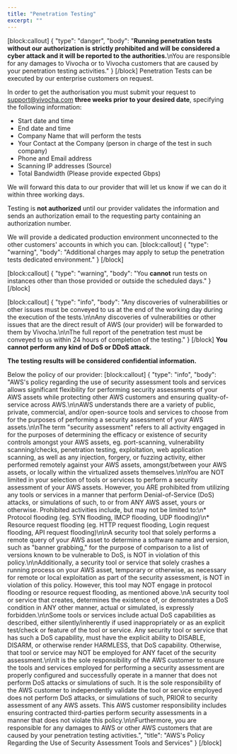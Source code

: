 ```yaml
---
title: "Penetration Testing"
excerpt: ""
---
```

[block:callout]
{
  "type": "danger",
  "body": "**Running penetration tests without our authorization is strictly prohibited and will be considered a cyber attack and it will be reported to the authorities.**\nYou are responsible for any damages to Vivocha or to Vivocha customers that are caused by your penetration testing activities."
}
[/block]
Penetration Tests can be executed by our enterprise customers on request.

In order to get the authorisation you must submit your request to support@vivocha.com **three weeks prior to your desired date**, specifying the following information:
* Start date and time
* End date and time
* Company Name that will perform the tests
* Your Contact at the Company (person in charge of the test in such company)
* Phone and Email address
* Scanning IP addresses (Source)
* Total Bandwidth (Please provide expected Gbps)

We will forward this data to our provider that will let us know if we can do it within three working days.

Testing is **not authorized** until our provider validates the information and sends an authorization email to the requesting party containing an authorization number.

We will provide a dedicated production environment unconnected to the other customers' accounts in which you can.
[block:callout]
{
  "type": "warning",
  "body": "Additional charges may apply to setup the penetration tests dedicated environment."
}
[/block]

[block:callout]
{
  "type": "warning",
  "body": "You **cannot** run tests on instances other than those provided or outside the scheduled days."
}
[/block]

[block:callout]
{
  "type": "info",
  "body": "Any discoveries of vulnerabilities or other issues must be conveyed to us at the end of the working day during the execution of the tests.\n\nAny discoveries of vulnerabilities or other issues that are the direct result of AWS (our provider) will be forwarded to them by Vivocha.\n\nThe full report of the penetration test must be conveyed to us within 24 hours of completion of the testing."
}
[/block]
**You cannot perform any kind of DoS or DDoS attack.**

**The testing results will be considered confidential information.**

Below the policy of our provider:
[block:callout]
{
  "type": "info",
  "body": "AWS's policy regarding the use of security assessment tools and services allows significant flexibility for performing security assessments of your AWS assets while protecting other AWS customers and ensuring quality-of-service across AWS.\n\nAWS understands there are a variety of public, private, commercial, and/or open-source tools and services to choose from for the purposes of performing a security assessment of your AWS assets.\n\nThe term \"security assessment\" refers to all activity engaged in for the purposes of determining the efficacy or existence of security controls amongst your AWS assets, eg. port-scanning, vulnerability scanning/checks, penetration testing, exploitation, web application scanning, as well as any injection, forgery, or fuzzing activity, either performed remotely against your AWS assets, amongst/between your AWS assets, or locally within the virtualized assets themselves.\n\nYou are NOT limited in your selection of tools or services to perform a security assessment of your AWS assets. However, you ARE prohibited from utilizing any tools or services in a manner that perform Denial-of-Service (DoS) attacks, or simulations of such, to or from ANY AWS asset, yours or otherwise. Prohibited activities include, but may not be limited to:\n* Protocol flooding (eg. SYN flooding, IMCP flooding, UDP flooding)\n* Resource request flooding (eg. HTTP request flooding, Login request flooding, API request flooding)\n\nA security tool that solely performs a remote query of your AWS asset to determine a software name and version, such as \"banner grabbing,\" for the purpose of comparison to a list of versions known to be vulnerable to DoS, is NOT in violation of this policy.\n\nAdditionally, a security tool or service that solely crashes a running process on your AWS asset, temporary or otherwise, as necessary for remote or local exploitation as part of the security assessment, is NOT in violation of this policy. However, this tool may NOT engage in protocol flooding or resource request flooding, as mentioned above.\nA security tool or service that creates, determines the existence of, or demonstrates a DoS condition in ANY other manner, actual or simulated, is expressly forbidden.\n\nSome tools or services include actual DoS capabilities as described, either silently/inherently if used inappropriately or as an explicit test/check or feature of the tool or service. Any security tool or service that has such a DoS capability, must have the explicit ability to DISABLE, DISARM, or otherwise render HARMLESS, that DoS capability. Otherwise, that tool or service may NOT be employed for ANY facet of the security assessment.\n\nIt is the sole responsibility of the AWS customer to ensure the tools and services employed for performing a security assessment are properly configured and successfully operate in a manner that does not perform DoS attacks or simulations of such. It is the sole responsibility of the AWS customer to independently validate the tool or service employed does not perform DoS attacks, or simulations of such, PRIOR to security assessment of any AWS assets. This AWS customer responsibility includes ensuring contracted third-parties perform security assessments in a manner that does not violate this policy.\n\nFurthermore, you are responsible for any damages to AWS or other AWS customers that are caused by your penetration testing activities.",
  "title": "AWS's Policy Regarding the Use of Security Assessment Tools and Services"
}
[/block]